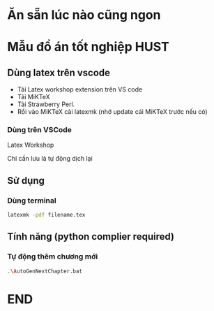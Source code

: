 # Ăn sẵn lúc nào cũng ngon
# Mẫu đồ án tốt nghiệp HUST

## Dùng latex trên vscode 
- Tải Latex workshop extension trên VS code
- Tải MiKTeX
- Tải Strawberry Perl.
- Rồi vào MiKTeX cài latexmk (nhớ update cái MiKTeX trước nếu có)
### Dùng trên VSCode
Latex Workshop

Chỉ cần lưu là tự động dịch lại
## Sử dụng 
### Dùng terminal
```bash
latexmk -pdf filename.tex
```
## Tính năng (python complier required)
### Tự động thêm chương mới
```bash
.\AutoGenNextChapter.bat
```
# END
